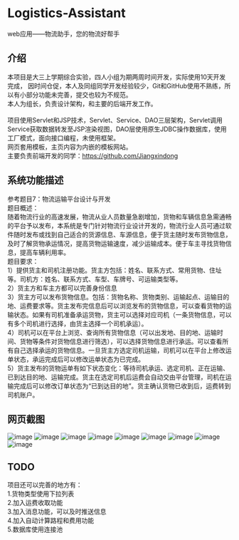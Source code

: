 # Logistics-Assistant
web应用——物流助手，您的物流好帮手

介绍
-----
本项目是大三上学期综合实验，四人小组为期两周时间开发，实际使用10天开发完成，
因时间仓促，本人及同组同学开发经验较少，Git和GitHub使用不熟练，所以有小部分功能未完善，提交也较为不规范。<br>
本人为组长，负责设计架构，和主要的后端开发工作。
<br><br>
项目使用Servlet和JSP技术，Servlet、Service、DAO三层架构，Servlet调用Service获取数据转发至JSP渲染视图，DAO层使用原生JDBC操作数据库，使用工厂模式，面向接口编程，未使用框架。
<br>
网页套用模板，主页内容为内嵌的模板网站。<br>
主要负责前端开发的同学：https://github.com/Jiangxindong

系统功能描述
--
参考题目7：物流运输平台设计与开发<br>
题目概述：<br>
随着物流行业的高速发展，物流从业人员数量急剧增加，货物和车辆信息急需通畅的平台予以发布，本系统是专门针对物流行业设计开发的，物流行业人员可通过软件随时发布或找到自己适合的货源信息、车源信息，便于货主随时发布货物信息，及时了解货物承运情况，提高货物运输速度，减少运输成本。便于车主寻找货物信息，提高车辆利用率。<br>
题目要求：<br>
1）提供货主和司机注册功能。货主方包括：姓名、联系方式、常用货物、住址等。司机方：姓名、联系方式、车型、车牌号、可运输类型等。<br>
2）货主方和车主方都可以完善身份信息<br>
3）货主方可以发布货物信息。包括：货物名称、货物类别、运输起点、运输目的地、运费要求等。货主发布完信息后可以浏览发布的货物信息，可以查看货物的运输状态。如果有司机准备承运货物，货主可以选择对应司机（一条货物信息，可以有多个司机进行选择，由货主选择一个司机承运）。<br>
4）司机可以在平台上浏览、查询所有货物信息（可以出发地、目的地、运输时间、货物等条件对货物信息进行筛选），可以选择货物信息进行承运。可以查看所有自己选择承运的货物信息。一旦货主方选定司机运输，司机可以在平台上修改运单状态，承运完成后可以修改运单状态为已完成。<br>
5）货主发布的货物运单有如下状态变化：等待司机承运、选定司机、正在运输、已到达目的地、运输完成。货主在选定司机后运费会自动交由平台管理，司机在运输完成后可以修改订单状态为“已到达目的地”。货主确认货物已收到后，运费转到司机账户。<br>

网页截图
--

![image](https://github.com/Geolo1997/Nima-Logistics/raw/master/image/2019-03-16%2000-23-28屏幕截图.png)
![image](https://github.com/Geolo1997/Nima-Logistics/raw/master/image/2019-03-16%2000-24-14屏幕截图.png)
![image](https://github.com/Geolo1997/Nima-Logistics/raw/master/image/2019-03-16%2000-24-58屏幕截图.png)
![image](https://github.com/Geolo1997/Nima-Logistics/raw/master/image/2019-03-16%2000-26-49屏幕截图.png)
![image](https://github.com/Geolo1997/Nima-Logistics/raw/master/image/2019-03-16%2010-48-21屏幕截图.png)
![image](https://github.com/Geolo1997/Nima-Logistics/raw/master/image/2019-03-16%2010-49-19屏幕截图.png)
![image](https://github.com/Geolo1997/Nima-Logistics/raw/master/image/2019-03-16%2010-49-59屏幕截图.png)
![image](https://github.com/Geolo1997/Nima-Logistics/raw/master/image/2019-03-16%2010-50-21屏幕截图.png)
![image](https://github.com/Geolo1997/Nima-Logistics/raw/master/image/2019-03-16%2010-53-39屏幕截图.png)

TODO
--
项目还可以完善的地方有：<br>
1.货物类型使用下拉列表<br>
2.加入运费收取功能<br>
3.加入消息功能，可以及时推送信息<br>
4.加入自动计算路程和费用功能<br>
5.数据库使用连接池

